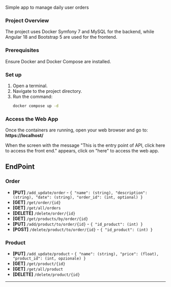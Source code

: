Simple app to manage daily user orders

### Project Overview
The project uses Docker Symfony 7 and MySQL for the backend, while Angular 18 and Bootstrap 5 are used for the frontend.

### Prerequisites
Ensure Docker and Docker Compose are installed.

### Set up

1. Open a terminal.
2. Navigate to the project directory.
3. Run the command:
   ```bash
   docker compose up -d


### Access the Web App
Once the containers are running, open your web browser and go to:
**https://localhost/**

When the screen with the message "This is the entry point of API, click here to access the front end." appears, click on "here" to access the web app.

## EndPoint
### Order

- **[PUT]** `/add_update/order` - `{ "name": (string), "description": (string), "date": (string), "order_id": (int, optional) }`
- **[GET]** `/get/order/{id}`
- **[GET]** `/get/all/orders` 
- **[DELETE]** `/delete/order/{id}` 
- **[GET]** `/get/products/by/order/{id}` 
- **[PUT]** `/add/product/to/order/{id}` - `{ "id_product": (int) }`
- **[POST]** `/delete/product/to/order/{id}` - `{ "id_product": (int) }`

### Product

- **[PUT]** `/add_update/product` - `{ "name": (string), "price": (float), "product_id": (int, opzionale) }`
- **[GET]** `/get/product/{id}`
- **[GET]** `/get/all/product` 
- **[DELETE]** `/delete/product/{id}`
---
